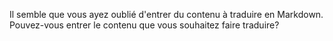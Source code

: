 Il semble que vous ayez oublié d'entrer du contenu à traduire en Markdown. Pouvez-vous entrer le contenu que vous souhaitez faire traduire?